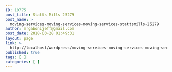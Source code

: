 ```yaml
---
ID: 10775
post_title: Statts Mills 25279
post_name: >
  moving-services-moving-services-moving-services-stattsmills-25279
author: mrgabonijeff@gmail.com
post_date: 2018-03-28 01:49:31
layout: page
link: >
  http://localhost/wordpress/moving-services-moving-services-moving-services-stattsmills-25279/
published: true
tags: [ ]
categories: [ ]
---
```

